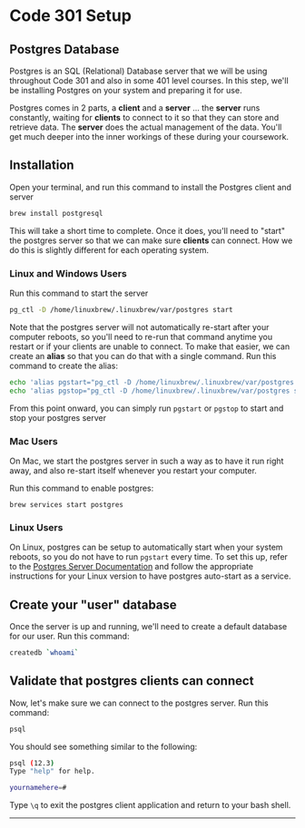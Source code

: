 # Code 301 Setup

## Postgres Database

Postgres is an SQL (Relational) Database server that we will be using throughout Code 301 and also in some 401 level courses. In this step, we'll be installing Postgres on your system and preparing it for use.

Postgres comes in 2 parts, a **client** and a **server** ... the **server** runs constantly, waiting for **clients** to connect to it so that they can store and retrieve data. The **server** does the actual management of the data. You'll get much deeper into the inner workings of these during your coursework.

## Installation

Open your terminal, and run this command to install the Postgres client and server

```bash
brew install postgresql
```

This will take a short time to complete. Once it does, you'll need to "start" the postgres server so that we can make sure **clients** can connect. How we do this is slightly different for each operating system.

### Linux and Windows Users

Run this command to start the server

```bash
pg_ctl -D /home/linuxbrew/.linuxbrew/var/postgres start
```

Note that the postgres server will not automatically re-start after your computer reboots, so you'll need to re-run that command anytime you restart or if your clients are unable to connect. To make that easier, we can create an **alias** so that you can do that with a single command. Run this command to create the alias:

```bash
echo 'alias pgstart="pg_ctl -D /home/linuxbrew/.linuxbrew/var/postgres start"' >> ~/.profile
echo 'alias pgstop="pg_ctl -D /home/linuxbrew/.linuxbrew/var/postgres stop"' >> ~/.profile
```

From this point onward, you can simply run `pgstart` or `pgstop` to start and stop your postgres server

### Mac Users

On Mac, we start the postgres server in such a way as to have it run right away, and also re-start itself whenever you restart your computer.

Run this command to enable postgres:

`brew services start postgres`

### Linux Users

On Linux, postgres can be setup to automatically start when your system reboots, so you do not have to run `pgstart` every time. To set this up, refer to the [Postgres Server Documentation](https://www.postgresql.org/docs/9.1/server-start.html) and follow the appropriate instructions for your Linux version to have postgres auto-start as a service.

## Create your "user" database

Once the server is up and running, we'll need to create a default database for our user. Run this command:

```bash
createdb `whoami`
```

## Validate that postgres clients can connect

Now, let's make sure we can connect to the postgres server. Run this command:

```bash
psql
```

You should see something similar to the following:

```bash
psql (12.3)
Type "help" for help.

yournamehere=#
```

Type `\q` to exit the postgres client application and return to your bash shell.

---

